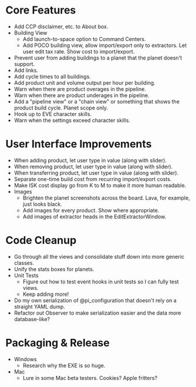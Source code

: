 Core Features
=============

* Add CCP disclaimer, etc. to About box.
* Building View
  - Add launch-to-space option to Command Centers.
  - Add POCO building view, allow import/export only to extractors. Let user edit tax rate. Show cost to import/export.
* Prevent user from adding buildings to a planet that the planet doesn't support.
* Add links.
* Add cycle times to all buildings.
* Add product unit and volume output per hour per building.
* Warn when there are product overages in the pipeline.
* Warn when there are product underages in the pipeline.
* Add a "pipeline view" or a "chain view" or something that shows the product build cycle. Planet scope only.
* Hook up to EVE character skills.
* Warn when the settings exceed character skills.


User Interface Improvements
===========================

* When adding product, let user type in value (along with slider).
* When removing product, let user type in value (along with slider).
* When transferring product, let user type in value (along with slider).
* Separate one-time build cost from recurring import/export costs.
* Make ISK cost display go from K to M to make it more human readable.
* Images
  - Brighten the planet screenshots across the board. Lava, for example, just looks black.
  - Add images for every product. Show where appropriate.
  - Add images of extractor heads in the EditExtractorWindow.


Code Cleanup
============

* Go through all the views and consolidate stuff down into more generic classes.
* Unify the stats boxes for planets.
* Unit Tests
  - Figure out how to test event hooks in unit tests so I can fully test views.
  - Keep adding more!
* Do my own serialization of @pi_configuration that doesn't rely on a straight YAML dump.
* Refactor out Observer to make serialization easier and the data more database-like?


Packaging & Release
===================

* Windows
  - Research why the EXE is so huge.
* Mac
  - Lure in some Mac beta testers. Cookies? Apple fritters?

